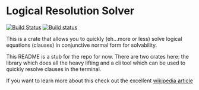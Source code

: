 # Logical Resolution Solver

[![Build Status](https://travis-ci.org/spacekookie/lrs.svg?branch=master)](https://travis-ci.org/spacekookie/lrs) [![Build status](https://ci.appveyor.com/api/projects/status/k7cvf2pvxbr0vhgi/branch/master?svg=true)](https://ci.appveyor.com/project/spacekookie/lrs/branch/master) 

This is a crate that allows you to quickly (eh...more or less) solve logical equations (clauses) in conjunctive normal form for solvability.

This README is a stub for the repo for now. There are two crates here: the library which does all the heavy lifting and a cli tool which can be used to quickly resolve clauses in the terminal.

If you want to learn more about this check out the excellent [wikipedia article](https://en.wikipedia.org/wiki/Resolution_(logic))